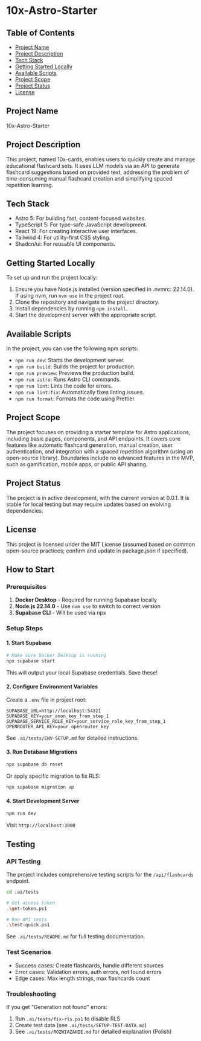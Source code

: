 # 10x-Astro-Starter

## Table of Contents
- [Project Name](#project-name)
- [Project Description](#project-description)
- [Tech Stack](#tech-stack)
- [Getting Started Locally](#getting-started-locally)
- [Available Scripts](#available-scripts)
- [Project Scope](#project-scope)
- [Project Status](#project-status)
- [License](#license)

## Project Name
10x-Astro-Starter

## Project Description
This project, named 10x-cards, enables users to quickly create and manage educational flashcard sets. It uses LLM models via an API to generate flashcard suggestions based on provided text, addressing the problem of time-consuming manual flashcard creation and simplifying spaced repetition learning.

## Tech Stack
- Astro 5: For building fast, content-focused websites.
- TypeScript 5: For type-safe JavaScript development.
- React 19: For creating interactive user interfaces.
- Tailwind 4: For utility-first CSS styling.
- Shadcn/ui: For reusable UI components.

## Getting Started Locally
To set up and run the project locally:
1. Ensure you have Node.js installed (version specified in .nvmrc: 22.14.0). If using nvm, run `nvm use` in the project root.
2. Clone the repository and navigate to the project directory.
3. Install dependencies by running `npm install`.
4. Start the development server with the appropriate script.

## Available Scripts
In the project, you can use the following npm scripts:
- `npm run dev`: Starts the development server.
- `npm run build`: Builds the project for production.
- `npm run preview`: Previews the production build.
- `npm run astro`: Runs Astro CLI commands.
- `npm run lint`: Lints the code for errors.
- `npm run lint:fix`: Automatically fixes linting issues.
- `npm run format`: Formats the code using Prettier.

## Project Scope
The project focuses on providing a starter template for Astro applications, including basic pages, components, and API endpoints. It covers core features like automatic flashcard generation, manual creation, user authentication, and integration with a spaced repetition algorithm (using an open-source library). Boundaries include no advanced features in the MVP, such as gamification, mobile apps, or public API sharing.

## Project Status
The project is in active development, with the current version at 0.0.1. It is stable for local testing but may require updates based on evolving dependencies.

## License
This project is licensed under the MIT License (assumed based on common open-source practices; confirm and update in package.json if specified).


## How to Start

### Prerequisites
1. **Docker Desktop** - Required for running Supabase locally
2. **Node.js 22.14.0** - Use `nvm use` to switch to correct version
3. **Supabase CLI** - Will be used via npx

### Setup Steps

#### 1. Start Supabase
```bash
# Make sure Docker Desktop is running
npx supabase start
```

This will output your local Supabase credentials. Save these!

#### 2. Configure Environment Variables
Create a `.env` file in project root:

```env
SUPABASE_URL=http://localhost:54321
SUPABASE_KEY=your_anon_key_from_step_1
SUPABASE_SERVICE_ROLE_KEY=your_service_role_key_from_step_1
OPENROUTER_API_KEY=your_openrouter_key
```

See `.ai/tests/ENV-SETUP.md` for detailed instructions.

#### 3. Run Database Migrations
```bash
npx supabase db reset
```

Or apply specific migration to fix RLS:
```bash
npx supabase migration up
```

#### 4. Start Development Server
```bash
npm run dev
```

Visit `http://localhost:3000`

## Testing

### API Testing
The project includes comprehensive testing scripts for the `/api/flashcards` endpoint.

```bash
cd .ai/tests

# Get access token
.\get-token.ps1

# Run API tests
.\test-quick.ps1
```

See `.ai/tests/README.md` for full testing documentation.

### Test Scenarios
- Success cases: Create flashcards, handle different sources
- Error cases: Validation errors, auth errors, not found errors
- Edge cases: Max length strings, max flashcards count

### Troubleshooting
If you get "Generation not found" errors:
1. Run `.ai/tests/fix-rls.ps1` to disable RLS
2. Create test data (see `.ai/tests/SETUP-TEST-DATA.md`)
3. See `.ai/tests/ROZWIAZANIE.md` for detailed explanation (Polish) 